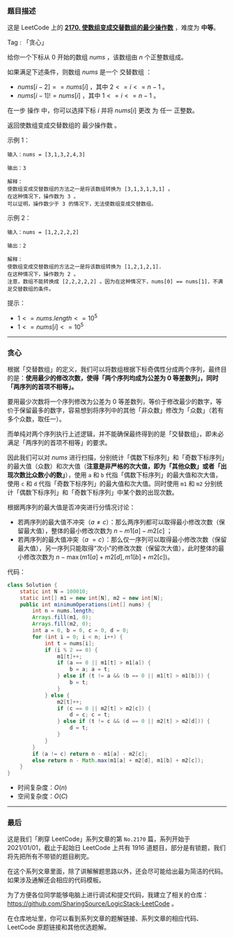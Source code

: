 ### 题目描述

这是 LeetCode 上的 **[2170. 使数组变成交替数组的最少操作数](https://leetcode-cn.com/problems/minimum-operations-to-make-the-array-alternating/solution/gong-shui-san-xie-jian-dan-ji-shu-lei-ta-0eo4/)** ，难度为 **中等**。

Tag : 「贪心」



给你一个下标从 $0$ 开始的数组 $nums$ ，该数组由 $n$ 个正整数组成。

如果满足下述条件，则数组 $nums$ 是一个 交替数组 ：

* $nums[i - 2] == nums[i]$ ，其中 $2 <= i <= n - 1$ 。
* $nums[i - 1] != nums[i]$ ，其中 $1 <= i <= n - 1$ 。

在一步 操作 中，你可以选择下标 $i$ 并将 $nums[i]$ 更改 为 任一 正整数。

返回使数组变成交替数组的 最少操作数 。

示例 1：
```
输入：nums = [3,1,3,2,4,3]

输出：3

解释：
使数组变成交替数组的方法之一是将该数组转换为 [3,1,3,1,3,1] 。
在这种情况下，操作数为 3 。
可以证明，操作数少于 3 的情况下，无法使数组变成交替数组。
```
示例 2：
```
输入：nums = [1,2,2,2,2]

输出：2

解释：
使数组变成交替数组的方法之一是将该数组转换为 [1,2,1,2,1].
在这种情况下，操作数为 2 。
注意，数组不能转换成 [2,2,2,2,2] 。因为在这种情况下，nums[0] == nums[1]，不满足交替数组的条件。
```

提示：
* $1 <= nums.length <= 10^5$
* $1 <= nums[i] <= 10^5$

---

### 贪心

根据「交替数组」的定义，我们可以将数组根据下标奇偶性分成两个序列，最终目的是：**使用最少的修改次数，使得「两个序列均成为公差为 $0$ 等差数列」，同时「两序列的首项不相等」。**

要用最少次数将一个序列修改为公差为 $0$ 等差数列，等价于修改最少的数字，等价于保留最多的数字，容易想到将序列中的其他「非众数」修改为「众数」（若有多个众数，取任一）。

而单纯对两个序列执行上述逻辑，并不能确保最终得到的是「交替数组」，即未必满足「两序列的首项不相等」的要求。

因此我们可以对 $nums$ 进行扫描，分别统计「偶数下标序列」和「奇数下标序列」的最大值（众数）和次大值（**注意是非严格的次大值，即为「其他众数」或者「出现次数比众数小的数」**），使用 `a` 和 `b` 代指「偶数下标序列」的最大值和次大值，使用 `c` 和 `d` 代指「奇数下标序列」的最大值和次大值。同时使用 `m1` 和 `m2` 分别统计「偶数下标序列」和「奇数下标序列」中某个数的出现次数。

根据两序列的最大值是否冲突进行分情况讨论：

* 若两序列的最大值不冲突（$a\neq c$）：那么两序列都可以取得最小修改次数（保留最大值），整体的最小修改次数为 $n - m1[a] - m2[c]$ ；
* 若两序列的最大值冲突（$a\ = c$）：那么仅一序列可以取得最小修改次数（保留最大值），另一序列只能取得“次小”的修改次数（保留次大值），此时整体的最小修改次数为 $n - \max(m1[a] + m2[d], m1[b] + m2[c])$。

代码：
```java
class Solution {
    static int N = 100010;
    static int[] m1 = new int[N], m2 = new int[N];
    public int minimumOperations(int[] nums) {
        int n = nums.length;
        Arrays.fill(m1, 0);
        Arrays.fill(m2, 0);
        int a = 0, b = 0, c = 0, d = 0;
        for (int i = 0; i < n; i++) {
            int t = nums[i];
            if (i % 2 == 0) {
                m1[t]++;
                if (a == 0 || m1[t] > m1[a]) {
                    b = a; a = t;
                } else if (t != a && (b == 0 || m1[t] > m1[b])) {
                    b = t;
                }
            } else {
                m2[t]++;
                if (c == 0 || m2[t] > m2[c]) {
                    d = c; c = t;
                } else if (t != c && (d == 0 || m2[t] > m2[d])) {
                    d = t;
                }
            }
        }
        if (a != c) return n - m1[a] - m2[c];
        else return n - Math.max(m1[a] + m2[d], m1[b] + m2[c]);
    }
}
```
* 时间复杂度：$O(n)$
* 空间复杂度：$O(C)$

---

### 最后

这是我们「刷穿 LeetCode」系列文章的第 `No.2170` 篇，系列开始于 2021/01/01，截止于起始日 LeetCode 上共有 1916 道题目，部分是有锁题，我们将先把所有不带锁的题目刷完。

在这个系列文章里面，除了讲解解题思路以外，还会尽可能给出最为简洁的代码。如果涉及通解还会相应的代码模板。

为了方便各位同学能够电脑上进行调试和提交代码，我建立了相关的仓库：https://github.com/SharingSource/LogicStack-LeetCode 。

在仓库地址里，你可以看到系列文章的题解链接、系列文章的相应代码、LeetCode 原题链接和其他优选题解。

